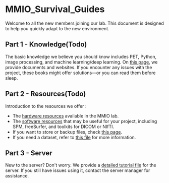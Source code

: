 # MMIO_Survival_Guides
Welcome to all the new members joining our lab. This document is designed to help you quickly adapt to the new environment.
<br/>


## Part 1 - Knowledge(Todo)
The basic knowledge we believe you should know includes PET, Python, image processing, and machine learning/deep learning. On [this page](https://github.com/NTUMMIO/MMIO_Survival_Guides/blob/main/file/Knowledge.md), we provide documents and websites. If you encounter any issues with the project, these books might offer solutions—or you can read them before sleep.

## Part 2 - Resources(Todo)
Introduction to the resources we offer :
* The [hardware resources](https://github.com/NTUMMIO/MMIO_Survival_Guides/blob/main/file/Hardware_resource%E2%80%8B.md) available in the MMIO lab.
* The [software resources](https://github.com/NTUMMIO/MMIO_Survival_Guides/tree/main/file/software) that may be useful for your project, including SPM, freeSurfer, and toolkits for DICOM or NIfTI.
* If you want to store or backup files, check [this page](#).
* If you need a dataset, refer to [this file](#) for more information.

## Part 3 - Server
New to the server? Don't worry. We provide a [detailed tutorial file](https://github.com/NTUMMIO/MMIO_Survival_Guides_P/blob/main/file/shiao_nas.md) for the server. If you still have issues using it, contact the server manager for assistance.

 
